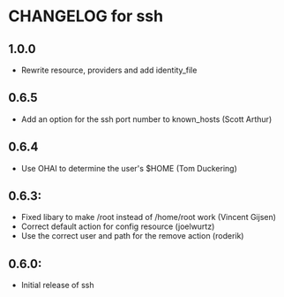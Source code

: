 # CHANGELOG for ssh

## 1.0.0

* Rewrite resource, providers and add identity_file

## 0.6.5

* Add an option for the ssh port number to known_hosts (Scott Arthur)

## 0.6.4

* Use OHAI to determine the user's $HOME (Tom Duckering)

## 0.6.3:

* Fixed libary to make /root instead of /home/root work (Vincent Gijsen)
* Correct default action for config resource (joelwurtz)
* Use the correct user and path for the remove action (roderik)

## 0.6.0:

* Initial release of ssh
